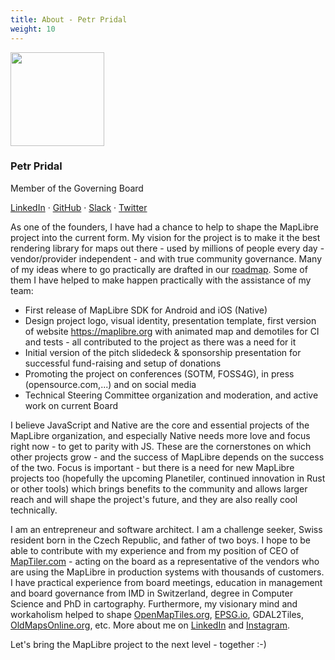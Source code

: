 ```yaml
---
title: About - Petr Pridal
weight: 10
---
```


<div class="text-center mb-5">
    <img
        src="https://avatars.githubusercontent.com/u/59284?v=4"
        width="150"
        class="rounded-circle mt-3"
    />
    <h3 class="m-3">Petr Pridal</h3>
    <p>Member of the Governing Board</p>
    <p><a href="https://www.linkedin.com/in/klokan/">LinkedIn</a> · <a href="https://github.com/klokan">GitHub</a> · <a href="https://osmus.slack.com/team/UQJSSE2PP">Slack</a> · <a href="https://twitter.com/petrpridal">Twitter</a>
</div>

As one of the founders, I have had a chance to help to shape the MapLibre
project into the current form. My vision for the project is to make it the
best rendering library for maps out there - used by millions of people every
day - vendor/provider independent - and with true community governance. Many
of my ideas where to go practically are drafted in our
<a href="https://maplibre.org/roadmap">roadmap</a>. Some of them I have
helped to make happen practically with the assistance of my team:

- First release of MapLibre SDK for Android and iOS (Native)
- Design project logo, visual identity, presentation template, first version
  of website <a href="https://maplibre.org/">https://maplibre.org</a> with
  animated map and demotiles for CI and tests - all contributed to the
  project as there was a need for it
- Initial version of the pitch slidedeck & sponsorship presentation for
  successful fund-raising and setup of donations
- Promoting the project on conferences (SOTM, FOSS4G), in press (opensource.com,...) and on social media
- Technical Steering Committee organization and moderation, and active work
  on current Board

I believe JavaScript and Native are the core and essential projects of the
MapLibre organization, and especially Native needs more love and focus right
now - to get to parity with JS. These are the cornerstones on which other
projects grow - and the success of MapLibre depends on the success of the
two. Focus is important - but there is a need for new MapLibre projects too
(hopefully the upcoming Planetiler, continued innovation in Rust or other
tools) which brings benefits to the community and allows larger reach and
will shape the project's future, and they are also really cool technically.

I am an entrepreneur and software architect. I am a challenge seeker, Swiss
resident born in the Czech Republic, and father of two boys. I hope to be
able to contribute with my experience and from my position of CEO of
<a href="https://maptiler.com">MapTiler.com</a> - acting on the board as a
representative of the vendors who are using the MapLibre in production
systems with thousands of customers. I have practical experience from board
meetings, education in management and board governance from IMD in
Switzerland, degree in Computer Science and PhD in cartography. Furthermore,
my visionary mind and workaholism helped to shape
<a href="https://openmaptiles.org">OpenMapTiles.org</a>,
<a href="https://epsg.io">EPSG.io</a>, GDAL2Tiles,
<a href="https://oldmapsonline.org">OldMapsOnline.org</a>, etc. More about
me on <a href="https://www.linkedin.com/in/klokan/">LinkedIn</a> and
<a href="https://www.instagram.com/pridalpetr/">Instagram</a>.

Let's bring the MapLibre project to the next level - together :-)</p>
